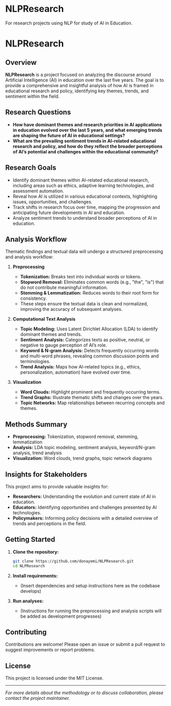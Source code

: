 # NLPResearch
For research projects using NLP for study of AI in Education. 
# NLPResearch

## Overview

**NLPResearch** is a project focused on analyzing the discourse around Artificial Intelligence (AI) in education over the last five years. The goal is to provide a comprehensive and insightful analysis of how AI is framed in educational research and policy, identifying key themes, trends, and sentiment within the field.

## Research Questions

- **How have dominant themes and research priorities in AI applications in education evolved over the last 5 years, and what emerging trends are shaping the future of AI in educational settings?**
- **What are the prevailing sentiment trends in AI-related educational research and policy, and how do they reflect the broader perceptions of AI’s potential and challenges within the educational community?**

## Research Goals

- Identify dominant themes within AI-related educational research, including areas such as ethics, adaptive learning technologies, and assessment automation.
- Reveal how AI is utilized in various educational contexts, highlighting issues, opportunities, and challenges.
- Track shifts in research focus over time, mapping the progression and anticipating future developments in AI and education.
- Analyze sentiment trends to understand broader perceptions of AI in education.

## Analysis Workflow

Thematic findings and textual data will undergo a structured preprocessing and analysis workflow:

1. **Preprocessing**
    - **Tokenization:** Breaks text into individual words or tokens.
    - **Stopword Removal:** Eliminates common words (e.g., "the", "is") that do not contribute meaningful information.
    - **Stemming & Lemmatization:** Reduces words to their root form for consistency.
    - These steps ensure the textual data is clean and normalized, improving the accuracy of subsequent analyses.

2. **Computational Text Analysis**
    - **Topic Modeling:** Uses Latent Dirichlet Allocation (LDA) to identify dominant themes and trends.
    - **Sentiment Analysis:** Categorizes texts as positive, neutral, or negative to gauge perception of AI’s role.
    - **Keyword & N-gram Analysis:** Detects frequently occurring words and multi-word phrases, revealing common discussion points and terminologies.
    - **Trend Analysis:** Maps how AI-related topics (e.g., ethics, personalization, automation) have evolved over time.

3. **Visualization**
    - **Word Clouds:** Highlight prominent and frequently occurring terms.
    - **Trend Graphs:** Illustrate thematic shifts and changes over the years.
    - **Topic Networks:** Map relationships between recurring concepts and themes.

## Methods Summary

- **Preprocessing:** Tokenization, stopword removal, stemming, lemmatization
- **Analysis:** LDA topic modeling, sentiment analysis, keyword/N-gram analysis, trend analysis
- **Visualization:** Word clouds, trend graphs, topic network diagrams

## Insights for Stakeholders

This project aims to provide valuable insights for:
- **Researchers:** Understanding the evolution and current state of AI in education.
- **Educators:** Identifying opportunities and challenges presented by AI technologies.
- **Policymakers:** Informing policy decisions with a detailed overview of trends and perceptions in the field.

## Getting Started

1. **Clone the repository:**
    ```bash
    git clone https://github.com/donayemi/NLPResearch.git
    cd NLPResearch
    ```
2. **Install requirements:**
    - (Insert dependencies and setup instructions here as the codebase develops)

3. **Run analyses:**
    - (Instructions for running the preprocessing and analysis scripts will be added as development progresses)

## Contributing

Contributions are welcome! Please open an issue or submit a pull request to suggest improvements or report problems.

## License

This project is licensed under the MIT License.

---

*For more details about the methodology or to discuss collaboration, please contact the project maintainer.*
